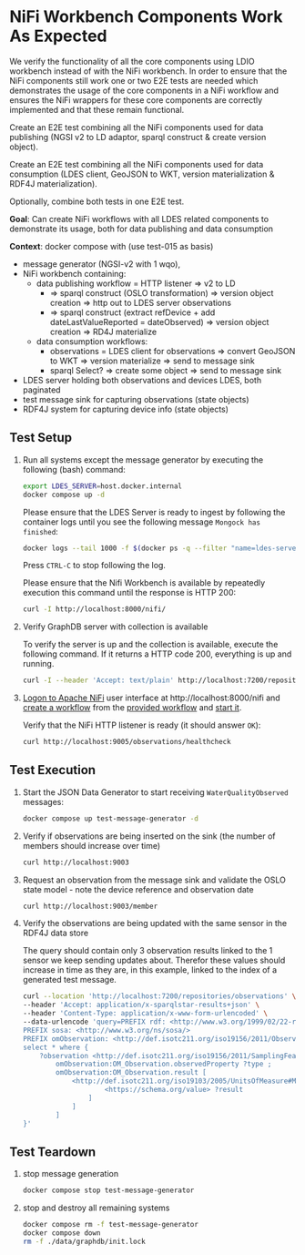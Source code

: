 # NiFi Workbench Components Work As Expected

We verify the functionality of all the core components using LDIO workbench instead of with the NiFi workbench. In order to ensure that the NiFi components still work one or two E2E tests are needed which demonstrates the usage of the core components in a NiFi workflow and ensures the NiFi wrappers for these core components are correctly implemented and that these remain functional.

Create an E2E test combining all the NiFi components used for data publishing (NGSI v2 to LD adaptor, sparql construct & create version object).

Create an E2E test combining all the NiFi components used for data consumption (LDES client, GeoJSON to WKT, version materialization & RDF4J materialization).

Optionally, combine both tests in one E2E test.



**Goal**: Can create NiFi workflows with all LDES related components to demonstrate its usage, both for data publishing and data consumption

**Context**: docker compose with (use test-015 as basis)

* message generator (NGSI-v2 with 1 wqo), 
* NiFi workbench containing: 
    * data publishing workflow = HTTP listener => v2 to LD
        * => sparql construct (OSLO transformation) => version object creation => http out to LDES server observations
        * => sparql construct (extract refDevice + add dateLastValueReported = dateObserved) => version object creation => RD4J materialize
    * data consumption workflows:
        * observations = LDES client for observations => convert GeoJSON to WKT => version materialize => send to message sink
        * sparql Select? => create some object => send to message sink
* LDES server holding both observations and devices LDES, both paginated
* test message sink for capturing observations (state objects)
* RDF4J system for capturing device info (state objects)

## Test Setup
1. Run all systems except the message generator by executing the following (bash) command:
    ```bash
    export LDES_SERVER=host.docker.internal
    docker compose up -d
    ```
    Please ensure that the LDES Server is ready to ingest by following the container logs until you see the following message `Mongock has finished`:
    ```bash
    docker logs --tail 1000 -f $(docker ps -q --filter "name=ldes-server$")
    ```
    Press `CTRL-C` to stop following the log.

    Please ensure that the Nifi Workbench is available by repeatedly execution this command until the response is HTTP 200:
    ```bash
    curl -I http://localhost:8000/nifi/
    ```
2. Verify GraphDB server with collection is available

    To verify the server is up and the collection is available, execute the following command. If it returns a HTTP code 200, everything is up and running. 

    ```bash
    curl -I --header 'Accept: text/plain' http://localhost:7200/repositories/observations/size
    ```    

3. [Logon to Apache NiFi](../../_nifi-workbench/README.md#logon-to-apache-nifi) user interface at http://localhost:8000/nifi and [create a workflow](../../_nifi-workbench/README.md#create-a-workflow) from the [provided workflow](./data/NiFi_Workbench_Components.json) and [start it](../../_nifi-workbench/README.md#start-a-workflow).

    Verify that the NiFi HTTP listener is ready (it should answer `OK`):
    ```bash
    curl http://localhost:9005/observations/healthcheck
    ```

## Test Execution
1. Start the JSON Data Generator to start receiving `WaterQualityObserved` messages:
    ```bash
    docker compose up test-message-generator -d
    ```

2. Verify if observations are being inserted on the sink (the number of members should increase over time)
    ```bash
    curl http://localhost:9003
    ```

3. Request an observation from the message sink and validate the OSLO state model - note the device reference and observation date
    ```bash
    curl http://localhost:9003/member
    ```

4. Verify the observations are being updated with the same sensor in the RDF4J data store

    The query should contain only 3 observation results linked to the 1 sensor we keep sending updates about. Therefor these values should increase in time as they are, in this example, linked to the index of a generated test message.

    ```bash
    curl --location 'http://localhost:7200/repositories/observations' \
    --header 'Accept: application/x-sparqlstar-results+json' \
    --header 'Content-Type: application/x-www-form-urlencoded' \
    --data-urlencode 'query=PREFIX rdf: <http://www.w3.org/1999/02/22-rdf-syntax-ns#>
    PREFIX sosa: <http://www.w3.org/ns/sosa/>
    PREFIX omObservation: <http://def.isotc211.org/iso19156/2011/Observation#>
    select * where { 
        ?observation <http://def.isotc211.org/iso19156/2011/SamplingFeature#SF_SamplingFeatureCollection.member> [
            omObservation:OM_Observation.observedProperty ?type ;
            omObservation:OM_Observation.result [
                <http://def.isotc211.org/iso19103/2005/UnitsOfMeasure#Measure.value> [
                        <https://schema.org/value> ?result
                    ] 
                ]
            ]
    }'
    ```


## Test Teardown

1. stop message generation
    ```bash
    docker compose stop test-message-generator
    ```

2. stop and destroy all remaining systems
    ```bash
    docker compose rm -f test-message-generator
    docker compose down
    rm -f ./data/graphdb/init.lock
    ```
